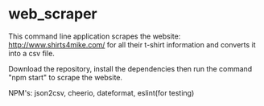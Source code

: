 # web_scraper

This command line application scrapes the website: http://www.shirts4mike.com/
for all their t-shirt information and converts it into a csv file.

Download the repository, install the dependencies then run the command "npm start" to scrape the website.

NPM's: json2csv, cheerio, dateformat, eslint(for testing)
